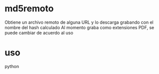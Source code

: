 # md5remoto
Obtiene un archivo remoto de alguna URL y lo descarga grabando con el nombre del hash calculado
Al momento graba como extensiones PDF, se puede cambiar de acuerdo al uso

# uso
python 
